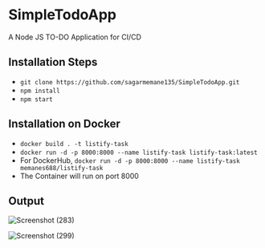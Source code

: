 # SimpleTodoApp
A Node JS TO-DO Application for CI/CD

## Installation Steps 
- `git clone https://github.com/sagarmemane135/SimpleTodoApp.git`
- `npm install`
- `npm start`

## Installation on Docker
- `docker build . -t listify-task`
- `docker run -d -p 8000:8000 --name listify-task listify-task:latest`
- For DockerHub,  `docker run -d -p 8000:8000 --name listify-task memanes688/listify-task`
- The Container will run on port 8000

## Output
![Screenshot (283)](https://github.com/sagarmemane135/SimpleTodoApp/assets/108060123/7eeced89-5ec7-4026-a488-dde406295c19)

![Screenshot (299)](https://github.com/sagarmemane135/SimpleTodoApp/assets/108060123/e3486405-a333-4246-a1ea-63125cb902e0)

